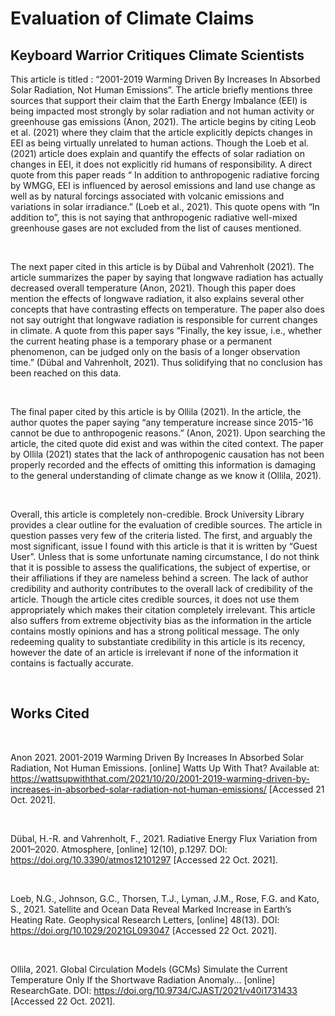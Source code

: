 # Evaluation of Climate Claims 
## Keyboard Warrior Critiques Climate Scientists

This article is titled : “2001-2019 Warming Driven By Increases In Absorbed Solar Radiation, Not Human Emissions”. The article briefly mentions three sources that support their claim that the Earth Energy Imbalance (EEI)  is being impacted most strongly by solar radiation and not human activity or greenhouse gas emissions (Anon, 2021). The article begins by citing Leob et al. (2021) where they claim that the article explicitly depicts changes in EEI as being virtually unrelated to human actions. Though the Loeb et al. (2021) article does explain and quantify the effects of solar radiation on changes in EEI, it does not explicitly rid humans of responsibility. A direct quote from this paper reads “ In addition to anthropogenic radiative forcing by WMGG, EEI is influenced by aerosol emissions and land use change as well as by natural forcings associated with volcanic emissions and variations in solar irradiance.” (Loeb et al., 2021). This quote opens with “In addition to”, this is not saying that anthropogenic radiative well-mixed greenhouse gases are not excluded from the list of causes mentioned. 

<br>

The next paper cited in this article is by Dübal and Vahrenholt (2021). The article summarizes the paper by saying that longwave radiation has actually decreased overall temperature (Anon, 2021). Though this paper does mention the effects of longwave radiation, it also explains several other concepts that have contrasting effects on temperature. The paper also does not say outright that longwave radiation is responsible for current changes in climate. A quote from this paper says “Finally, the key issue, i.e., whether the current heating phase is a temporary phase or a permanent phenomenon, can be judged only on the basis of a longer observation time.” (Dübal and Vahrenholt, 2021). Thus solidifying that no conclusion has been reached on this data. 

<br>

The final paper cited by this article is by Ollila (2021). In the article, the author quotes the paper saying “any temperature increase since 2015-’16 cannot be due to anthropogenic reasons.” (Anon, 2021). Upon searching the article, the cited quote did exist and was within the cited context. The paper by Ollila (2021) states that the lack of anthropogenic causation has not been properly recorded and the effects of omitting this information is damaging to the general understanding of climate change as we know it (Ollila, 2021).

<br>

Overall, this article is completely non-credible. Brock University Library provides a clear outline for the evaluation of credible sources. The article in question passes very few of the criteria listed. The first, and arguably the most significant, issue I found with this article is that it is written by “Guest User”. Unless that is some unfortunate naming circumstance, I do not think that it is possible to assess the qualifications, the subject of expertise, or their affiliations if they are nameless behind a screen. The lack of author credibility and authority contributes to the overall lack of credibility of the article. Though the article cites credible sources, it does not use them appropriately which makes their citation completely irrelevant. This article also suffers from extreme objectivity bias as the information in the article contains mostly opinions and has a strong political message. The only redeeming quality to substantiate credibility in this article is its recency, however the date of an article is irrelevant if none of the information it contains is factually accurate. 

<br>

## Works Cited

<br> 

Anon 2021. 2001-2019 Warming Driven By Increases In Absorbed Solar Radiation, Not Human Emissions. [online] Watts Up With That? Available at: <https://wattsupwiththat.com/2021/10/20/2001-2019-warming-driven-by-increases-in-absorbed-solar-radiation-not-human-emissions/> [Accessed 21 Oct. 2021].

<br>

Dübal, H.-R. and Vahrenholt, F., 2021. Radiative Energy Flux Variation from 2001–2020. Atmosphere, [online] 12(10), p.1297. DOI: https://doi.org/10.3390/atmos12101297 [Accessed 22 Oct. 2021].

<br>

Loeb, N.G., Johnson, G.C., Thorsen, T.J., Lyman, J.M., Rose, F.G. and Kato, S., 2021. Satellite and Ocean Data Reveal Marked Increase in Earth’s Heating Rate. Geophysical Research Letters, [online] 48(13). DOI: https://doi.org/10.1029/2021GL093047 [Accessed 22 Oct. 2021].

<br>

Ollila, 2021. Global Circulation Models (GCMs) Simulate the Current Temperature Only If the Shortwave Radiation Anomaly... [online] ResearchGate. DOI: https://doi.org/10.9734/CJAST/2021/v40i1731433 [Accessed 22 Oct. 2021].
